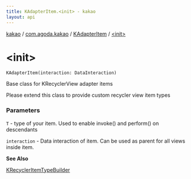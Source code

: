 ```yaml
---
title: KAdapterItem.<init> - kakao
layout: api
---
```


<div class='api-docs-breadcrumbs'><a href="../../index.html">kakao</a> / <a href="../index.html">com.agoda.kakao</a> / <a href="index.html">KAdapterItem</a> / <a href=".">&lt;init&gt;</a></div>

# &lt;init&gt;

<div class="signature"><code><span class="identifier">KAdapterItem</span><span class="symbol">(</span><span class="parameterName" id="com.agoda.kakao.KAdapterItem$<init>(android.support.test.espresso.DataInteraction)/interaction">interaction</span><span class="symbol">:</span>&nbsp;<span class="identifier">DataInteraction</span><span class="symbol">)</span></code></div>

Base class for KRecyclerView adapter items

Please extend this class to provide custom recycler view item types

### Parameters

<code>T</code> - type of your item. Used to enable invoke() and perform() on descendants

<code>interaction</code> - Data interaction of item. Can be used as parent for all views inside item.

**See Also**

<a href="../-k-recycler-item-type-builder/index.html">KRecyclerItemTypeBuilder</a>

